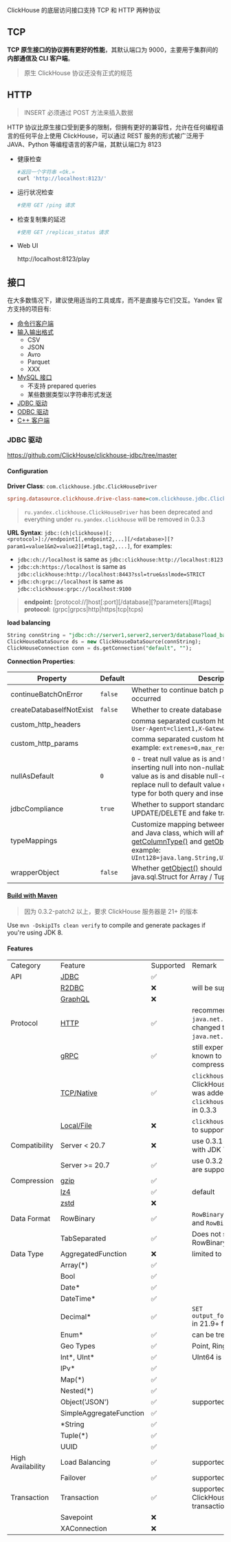 ClickHouse 的底层访问接口支持 TCP 和 HTTP 两种协议

## TCP 

**TCP 原生接口的协议拥有更好的性能**，其默认端口为 9000，主要用于集群间的**内部通信及 CLI 客户端**。

> 原生 ClickHouse 协议还没有正式的规范



## HTTP

> INSERT 必须通过 POST 方法来插入数据

HTTP 协议比原生接口受到更多的限制，但拥有更好的兼容性，允许在任何编程语言的任何平台上使用 ClickHouse，可以通过 REST 服务的形式被广泛用于 JAVA、Python 等编程语言的客户端，其默认端口为 8123

- 健康检查

  ```bash
  #返回一个字符串 «Ok.»
  curl 'http://localhost:8123/'
  ```

- 运行状况检查

  ```bash
  #使用 GET /ping 请求
  ```

- 检查复制集的延迟

  ```bash
  #使用 GET /replicas_status 请求
  ```

- Web UI 

  http://localhost:8123/play

  

## 接口

在大多数情况下，建议使用适当的工具或库，而不是直接与它们交互。Yandex 官方支持的项目有:

- [命令行客户端](https://clickhouse.com/docs/zh/interfaces/cli)
- [输入输出格式](https://clickhouse.com/docs/zh/interfaces/formats#formatschema)
  - CSV
  - JSON
  - Avro
  - Parquet
  - XXX
- [MySQL 接口](https://clickhouse.com/docs/zh/interfaces/mysql)
  - 不支持 prepared queries
  - 某些数据类型以字符串形式发送
- [JDBC 驱动](https://clickhouse.com/docs/zh/interfaces/jdbc)
- [ODBC 驱动](https://clickhouse.com/docs/zh/interfaces/odbc)
- [C++ 客户端](https://clickhouse.com/docs/zh/interfaces/cpp)



### JDBC 驱动

https://github.com/ClickHouse/clickhouse-jdbc/tree/master



#### Configuration

**Driver Class**: `com.clickhouse.jdbc.ClickHouseDriver`

```ini
spring.datasource.clickhouse.drive-class-name=com.clickhouse.jdbc.ClickHouseDriver
```

> `ru.yandex.clickhouse.ClickHouseDriver` has been deprecated and everything under `ru.yandex.clickhouse` will be removed in 0.3.3



**URL Syntax**: `jdbc:(ch|clickhouse)[:<protocol>]://endpoint1[,endpoint2,...][/<database>][?param1=value1&m2=value2][#tag1,tag2,...]`, for examples:

- `jdbc:ch://localhost` is same as `jdbc:clickhouse:http://localhost:8123`
- `jdbc:ch:https://localhost` is same as `jdbc:clickhouse:http://localhost:8443?ssl=true&sslmode=STRICT`
- `jdbc:ch:grpc://localhost` is same as `jdbc:clickhouse:grpc://localhost:9100`

> **endpoint:**  [protocol://]host[:port][/database][?parameters][#tags]
> **protocol:**  (grpc|grpcs|http|https|tcp|tcps)



**load balancing**

```sql
String connString = "jdbc:ch://server1,server2,server3/database?load_balancing_policy=random&health_check_interval=5000&failover=2";
ClickHouseDataSource ds = new ClickHouseDataSource(connString);
ClickHouseConnection conn = ds.getConnection("default", "");
```



**Connection Properties**:

| Property                 | Default | Description                                                  |
| ------------------------ | ------- | ------------------------------------------------------------ |
| continueBatchOnError     | `false` | Whether to continue batch processing when error occurred     |
| createDatabaseIfNotExist | `false` | Whether to create database if it does not exist              |
| custom_http_headers      |         | comma separated custom http headers, for example: `User-Agent=client1,X-Gateway-Id=123` |
| custom_http_params       |         | comma separated custom http query parameters, for example: `extremes=0,max_result_rows=100` |
| nullAsDefault            | `0`     | `0` - treat null value as is and throw exception when inserting null into non-nullable column; `1` - treat null value as is and disable null-check for inserting; `2` - replace null to default value of corresponding data type for both query and insert |
| jdbcCompliance           | `true`  | Whether to support standard synchronous UPDATE/DELETE and fake transaction |
| typeMappings             |         | Customize mapping between ClickHouse data type and Java class, which will affect result of both [getColumnType()](https://docs.oracle.com/javase/8/docs/api/java/sql/ResultSetMetaData.html#getColumnType-int-) and [getObject(Class)](https://docs.oracle.com/javase/8/docs/api/java/sql/ResultSet.html#getObject-java.lang.String-java.lang.Class-). For example: `UInt128=java.lang.String,UInt256=java.lang.String` |
| wrapperObject            | `false` | Whether [getObject()](https://docs.oracle.com/javase/8/docs/api/java/sql/ResultSet.html#getObject-int-) should return java.sql.Array / java.sql.Struct for Array / Tuple. |



#### [Build with Maven](https://github.com/ClickHouse/clickhouse-jdbc/tree/master#build-with-maven)

> 因为 0.3.2-patch2 以上，要求 ClickHouse 服务器是 21+ 的版本

Use `mvn -DskipITs clean verify` to compile and generate packages if you're using JDK 8. 



#### Features

|                   |                                                              |           |                                                              |
| ----------------- | ------------------------------------------------------------ | --------- | ------------------------------------------------------------ |
| Category          | Feature                                                      | Supported | Remark                                                       |
| API               | [JDBC](https://docs.oracle.com/javase/8/docs/technotes/guides/jdbc/) | ✅         |                                                              |
|                   | [R2DBC](https://r2dbc.io/)                                   | ❌         | will be supported in 0.3.3                                   |
|                   | [GraphQL](https://graphql.org/)                              | ❌         |                                                              |
| Protocol          | [HTTP](https://clickhouse.com/docs/en/interfaces/http/)      | ✅         | recommended, defaults to `java.net.HttpURLConnection` and can be changed to `java.net.http.HttpClient`(less stable) |
|                   | [gRPC](https://clickhouse.com/docs/en/interfaces/grpc/)      | ✅         | still experimental, works with 22.3+, known to has [issue](https://github.com/ClickHouse/ClickHouse/issues/28671#issuecomment-1087049993) when using LZ4 compression |
|                   | [TCP/Native](https://clickhouse.com/docs/en/interfaces/tcp/) | ✅         | `clickhouse-cli-client`(wrapper of ClickHouse native command-line client) was added in 0.3.2-patch10, `clickhouse-tcp-client` will be available in 0.3.3 |
|                   | [Local/File](https://clickhouse.com/docs/en/operations/utilities/clickhouse-local/) | ❌         | `clickhouse-cli-client` will be enhanced to support `clickhouse-local` |
| Compatibility     | Server < 20.7                                                | ❌         | use 0.3.1-patch(or 0.2.6 if you're stuck with JDK 7)         |
|                   | Server >= 20.7                                               | ✅         | use 0.3.2 or above. All [active releases](https://github.com/ClickHouse/ClickHouse/pulls?q=is%3Aopen+is%3Apr+label%3Arelease) are supported. |
| Compression       | [gzip](https://www.gzip.org/)                                | ✅         |                                                              |
|                   | [lz4](https://lz4.github.io/lz4/)                            | ✅         | default                                                      |
|                   | [zstd](https://facebook.github.io/zstd/)                     | ❌         |                                                              |
| Data Format       | RowBinary                                                    | ✅         | `RowBinaryWithNamesAndTypes` for query and `RowBinary` for insertion |
|                   | TabSeparated                                                 | ✅         | Does not support as many data types as RowBinary             |
| Data Type         | AggregatedFunction                                           | ❌         | limited to `groupBitmap`                                     |
|                   | Array(*)                                                     | ✅         |                                                              |
|                   | Bool                                                         | ✅         |                                                              |
|                   | Date*                                                        | ✅         |                                                              |
|                   | DateTime*                                                    | ✅         |                                                              |
|                   | Decimal*                                                     | ✅         | `SET output_format_decimal_trailing_zeros=1` in 21.9+ for consistency |
|                   | Enum*                                                        | ✅         | can be treated as both string and integer                    |
|                   | Geo Types                                                    | ✅         | Point, Ring, Polygon, and MultiPolygon                       |
|                   | Int*, UInt*                                                  | ✅         | UInt64 is mapped to `long`                                   |
|                   | IPv*                                                         | ✅         |                                                              |
|                   | Map(*)                                                       | ✅         |                                                              |
|                   | Nested(*)                                                    | ✅         |                                                              |
|                   | Object('JSON')                                               | ✅         | supported since 0.3.2-patch8                                 |
|                   | SimpleAggregateFunction                                      | ✅         |                                                              |
|                   | *String                                                      | ✅         |                                                              |
|                   | Tuple(*)                                                     | ✅         |                                                              |
|                   | UUID                                                         | ✅         |                                                              |
| High Availability | Load Balancing                                               | ✅         | supported since 0.3.2-patch10                                |
|                   | Failover                                                     | ✅         | supported since 0.3.2-patch10                                |
| Transaction       | Transaction                                                  | ✅         | supported since 0.3.2-patch11, use ClickHouse 22.7+ for native implicit transaction support |
|                   | Savepoint                                                    | ❌         |                                                              |
|                   | XAConnection                                                 | ❌         |                                                              |



